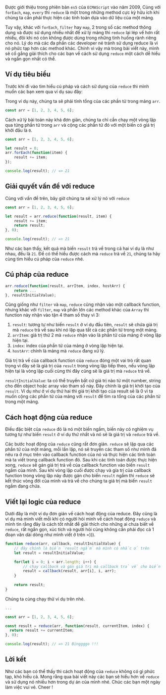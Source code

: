Được giới thiệu trong phiên bản `es5` của `ECMAScript` vào năm 2009, Cùng với `forEach`, `map`, `every` thì `reduce` là một trong những method cực kỳ hữu ích khi chúng ta cần phải thực hiện các tính toán dựa vào dữ liệu của một mảng.

Tuy vậy, khác với `forEach`, `filter` hay `map`, 2 trong số các method thông dụng và được sử dụng nhiều nhất để xử lý mảng thì `reduce` lại lép vế hơn rất nhiều, đôi khi nó còn không được dùng trong những tình huống rành riêng cho nó. Lý do mà các đa phần các developer né tránh sử dụng reduce là vì nó phức tạp hơn các method khác. Chính vì vậy mà trong bài viết này, mình sẽ cố gắng giải thích cho các bạn về cách sử dụng `reduce` một cách dễ hiểu và ngắn gọn nhất có thể.

## Ví dụ tiêu biểu
Trước khi đi vào tìm hiểu cú pháp và cách sử dụng của `reduce` thì mình muốn các bạn xem qua ví dụ sau đây:

Trong ví dụ này, chúng ta sẽ phải tính tổng của các phần tử trong mảng `arr`.

```js
const arr = [1, 2, 3, 4, 5, 6];
```

Cách xử lý bài toán này khá đơn giản, chúng ta chỉ cần chạy một vòng lặp qua từng phần tử trong `arr` và cộng các phần tử đó với một biến có giá trị khởi đầu là `0`.

```js
const arr = [1, 2, 3, 4, 5, 6];

let result = 0;
arr.forEach(function(item) {
    result += item;
});

console.log(result); // => 21
```

## Giải quyết vấn đề với reduce
Cùng với vấn đề trên, bây giờ chúng ta sẽ xử lý nó với `reduce`

```js
const arr = [1, 2, 3, 4, 5, 6];

let result = arr.reduce(function(result, item) {
    result += item;
    return result;
}, 0);

console.log(result); // => 21
```

Như các bạn thấy, kết quả mà biến `result` trả về trong cả hai ví dụ là như nhau, đều là `21`. Để có thể hiểu được cách mà `reduce` trả về `21`, chúng ta hãy cùng tìm hiểu cú pháp của `reduce` nhé.

## Cú pháp của reduce
```js
arr.reduce(function(result, arrItem, index, hostArr) {
    return ...
}, resultInitialValue);
```

Cũng giống như `filter` và `map`, `reduce` cũng nhận vào một callback function, nhưng khác với `filter`, `map` và phần lớn các method khác của `Array` thì function này nhận vào tận 4 tham số thay vì 3:
1. `result`: tương tự như biến `result` ở ví dụ đầu tiên, `result` sẽ chứa giá trị mà `reduce` trả về sau khi nó lặp qua tất cả các phần tử trong một mảng.
2. `arrItem`: giá trị thứ 2 mà `reduce` nhận vào là phần tử của mảng ở vòng lặp hiện tại.
3. `index`: index của phần tử của mảng ở vòng lặp hiện tại.
4. `hostArr`: chính là mảng mà `reduce` đang xử lý.

Giá trị trả về của callback function của `reduce` đóng một vai trò rất quan trọng vì đây sẽ là giá trị của `result` trong vòng lặp tiếp theo, nếu vòng lặp hiện tại là vòng lặp cuối cùng thì đây cũng sẽ là giá trị mà `reduce` trả về.

`resultInitialValue`: ta có thể truyền bất cứ giá trị nào từ một number, string cho đến object hoặc array vào tham số này. Đây chính là giá trị khởi tạo của `result`. Ví dụ như ở ví dụ thứ hai thì giá trị khởi tạo của result sẽ là 0 vì ta muốn cộng các phần tử của mảng với `result` để tìm ra tổng của các phần tử trong một mảng.

## Cách hoạt động của reduce
Điều đặc biệt của `reduce` đó là nó một biến ngầm, biến này có nghiệm vụ tương tự như biến `result` ở ví dụ thứ nhất và nó sẽ là giá trị và `reduce` trả về.

Các bước hoạt động của `reduce` cũng rất đơn giản. `reduce` sẽ lặp qua các phần tử của một mảng, mỗi lần lặp, nó sẽ truyền các tham số như mình đã nêu ra ở mục trên vào callback function của nó và thực hiện các tính toàn mà ta viết trong  callback function đó. Sau khi các tính toán được thực hiện xong, `reduce` sẽ gán giá trị trả về của callback function vào biến `result` ngầm của mình. Sau khi vòng lặp cuối được chạy và gía trị của callback function trong vòng lặp này được gán cho biến `result` ngầm thì `reduce` sẽ kết thúc vòng đời của mình và trả về cho chúng ta giá trị mà biến `result` ngầm đang chứa.

## Viết lại logic của reduce
Dưới đây là một ví dụ đơn giản về cách hoạt động của reduce. Đây cũng là ví dụ mà mình viết mỗi khi có người hỏi mình về cách hoạt động `reduce` và mình tin rằng đây là cách tốt nhất để giải thích cho những ai chưa biết về `reduce`, rất ngắn gọn, xúc tích và người hỏi cũng không cần phải đọc cả 1 đoạn văn dài dòng như mình viết ở trên =))).

```js
function reduce(arr, callback, resultInitialValue) {
    // đây chính là biến `result ngầm` mà mình có nhắc ở trên
    let result = resultInitialValue;

    for(let i = 0; i < arr.length; i++) {
        // chạy callback và gán giá trị mà callback trả về cho biến `result ngầm`
        result = callback(result, arr[i], i, arr);
    }
    
    return result;
}
```

Chúng ta cùng chạy thử ví dụ trên nhé.

```js
...

const arr = [1, 2, 3, 4, 5, 6];

const result = reduce(arr, function(result, currentItem, index) {
  return result += currentItem; 
}, 0);

console.log(result); // => 21 Binggggo !!!
```

## Lời kết
Như các bạn có thể thấy thì cách hoạt động của `reduce` không có gì phức tạp, khó hiểu cả. Mong rằng qua bài viết này các bạn sẽ hiểu hơn về `reduce` và sử dụng nó nhiều hơn trong dự án của mình nhé. Chúc các bạn một ngày làm việc vui vẻ. Cheer !